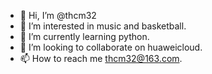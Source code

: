 - 👋 Hi, I’m @thcm32
- 👀 I’m interested in music and basketball. 
- 🌱 I’m currently learning python.
- 💞️ I’m looking to collaborate on huaweicloud.
- 📫 How to reach me thcm32@163.com.

<!---
thcm32/thcm32 is a ✨ special ✨ repository because its `README.md` (this file) appears on your GitHub profile.
You can click the Preview link to take a look at your changes.
--->
